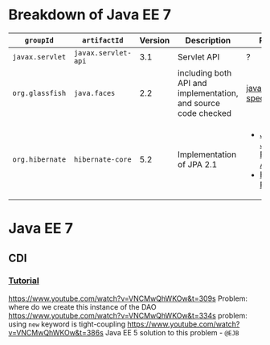 # Breakdown of Java EE 7
 
`groupId`       | `artifactId`      |Version  |Description                                                    |Reference
----------------|-------------------|---------|-------------------------------------------------------------- |----------------------------
`javax.servlet` |`javax.servlet-api`|3.1      |Servlet API                                                    | ?
`org.glassfish` |`java.faces`       |2.2      |including both API and implementation, and source code checked |[javaserverfaces-spec](https://javaee.github.io/javaserverfaces-spec/)
`org.hibernate` |`hibernate-core`   |5.2      |Implementation of JPA 2.1                                      |<ul><li><a href="https://hib    ernate.org/orm/releases/">Java EE 7 > Java Persistence API</a></li><li><a href="https://hibernate.org/orm/releases/">Hibernate Releases</a></li></ul>

# Java EE 7
## CDI
### [Tutorial](https://www.youtube.com/watch?v=VNCMwQhWKOw)
https://www.youtube.com/watch?v=VNCMwQhWKOw&t=309s 	Problem: where do we create this instance of the DAO
https://www.youtube.com/watch?v=VNCMwQhWKOw&t=334s		problem: using `new` keyword is tight-coupling
https://www.youtube.com/watch?v=VNCMwQhWKOw&t=386s			Java EE 5 solution to this problem - `@EJB`

